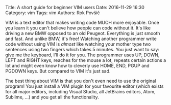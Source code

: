 Title: A short guide for beginner VIM users
Date: 2016-11-29 16:30
Category: vim
Tags: vim
Authors: Rok Povšič

VIM is a text editor that makes writing code MUCH more enjoyable. Once you learn it you can't believe how people can code without it. It's like driving a new BMW opposed to an old Peugeot. Everything is just smooth and fast. And unlike BMW, it's free! Watching another programmer write code without using VIM is *almost* like watching your mother type two sentences using two fingers which takes 5 minutes. You just want to say: give me the keyboard, I'll do it for you. The programmer uses UP, DOWN, LEFT and RIGHT keys, reaches for the mouse a lot, repeats certain actions a lot and might even know how to cleverly use HOME, END, PGUP and PGDOWN keys. But compared to VIM it's just sad.

The best thing about VIM is that you don't even need to use the original program! You just install a VIM plugin for your favourite editor (which exists for all major editors, including Visual Studio, all JetBrains editors, Atom, Sublime, ...) and you get all the functionality.



